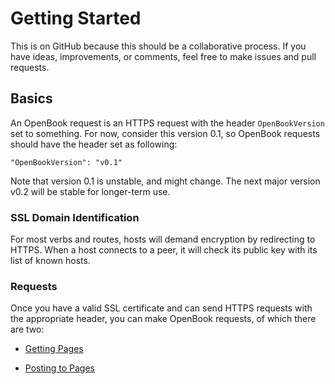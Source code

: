 # Getting Started

This is on GitHub because this should be a collaborative process. If you have ideas, improvements, or comments, feel free to make issues and pull requests.

## Basics

An OpenBook request is an HTTPS request with the header `OpenBookVersion` set to something. For now, consider this version 0.1, so OpenBook requests should have the header set as following:

	"OpenBookVersion": "v0.1"

Note that version 0.1 is unstable, and might change. The next major version v0.2 will be stable for longer-term use.

### SSL Domain Identification

For most verbs and routes, hosts will demand encryption by redirecting to HTTPS. When a host connects to a peer, it will check its public key with its list of known hosts.

### Requests

Once you have a valid SSL certificate and can send HTTPS requests with the appropriate header, you can make OpenBook requests, of which there are two:

* [Getting Pages](Getting.md)

* [Posting to Pages](Posting.md)